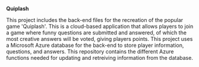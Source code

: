 **Quiplash**

This project includes the back-end files for the recreation of the popular game 'Quiplash'. This is a cloud-based application that allows players to join a game where funny questions are submitted and answered, of which the most creative answers will be voted, giving players points. This project uses a Microsoft Azure database for the back-end to store player information, questions, and answers. This repository contains the different Azure functions needed for updating and retreiving information from the database.
